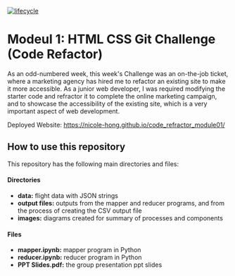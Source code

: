 [![lifecycle](https://img.shields.io/badge/lifecycle-experimental-orange.svg)](https://www.tidyverse.org/lifecycle/#experimental)
# Modeul 1: HTML CSS Git Challenge (Code Refactor)

As an odd-numbered week, this week's Challenge was an on-the-job ticket, where a marketing agency has hired me to refactor an existing site to make it more accessible. As a junior web developer, I was required modifying the starter code and refractor it to complete the online marketing campaign, and to showcase the accessibility of the existing site, which is a very important aspect of web development.

Deployed Website: https://nicole-hong.github.io/code_refractor_module01/ 

## How to use this repository

This repository has the following main directories and files:

#### __Directories__
* __data:__ flight data with JSON strings
* __output files:__ outputs from the mapper and reducer programs, and from the process of creating the CSV output file
* __images:__ diagrams created for summary of processes and components

#### __Files__
* __mapper.ipynb:__ mapper program in Python
* __reducer.ipynb:__ reducer program in Python
* __PPT Slides.pdf:__ the group presentation ppt slides

